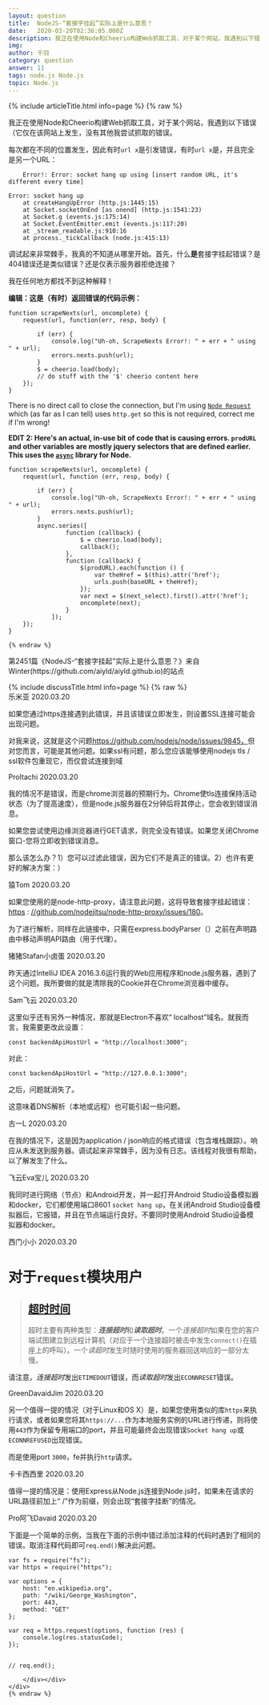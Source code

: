 ```yaml
---
layout: question
title:  NodeJS-“套接字挂起”实际上是什么意思？
date:   2020-03-20T02:36:05.000Z
description: 我正在使用Node和Cheerio构建Web抓取工具，对于某个网站，我遇到以下错误（它仅在该网站上发生，没有其他我尝试抓取的错误。 每次都在不同的位置...
img: 
author: 千羽
category: question
answer: 11
tags: node.js Node.js
topic: Node.js
---
```

<div class="article-root">
  <div class="article">
    {% include articleTitle.html info=page %}
    {% raw %}
    <div class="article-content"><p><font style="vertical-align: inherit;"><font style="vertical-align: inherit;">我正在使用Node和Cheerio构建Web抓取工具，对于某个网站，我遇到以下错误（它仅在该网站上发生，没有其他我尝试抓取的错误。 </font></font></p>

<p><font style="vertical-align: inherit;"><font style="vertical-align: inherit;">每次都在不同的位置发生，因此有时</font></font><code>url x</code><font style="vertical-align: inherit;"><font style="vertical-align: inherit;">是引发错误，有时</font></font><code>url x</code><font style="vertical-align: inherit;"><font style="vertical-align: inherit;">是，并且完全是另一个URL：</font></font></p>

<pre><code>    Error!: Error: socket hang up using [insert random URL, it's different every time]<font></font>
<font></font>
Error: socket hang up<font></font>
    at createHangUpError (http.js:1445:15)<font></font>
    at Socket.socketOnEnd [as onend] (http.js:1541:23)<font></font>
    at Socket.g (events.js:175:14)<font></font>
    at Socket.EventEmitter.emit (events.js:117:20)<font></font>
    at _stream_readable.js:910:16<font></font>
    at process._tickCallback (node.js:415:13)<font></font>
</code></pre>

<p><font style="vertical-align: inherit;"><font style="vertical-align: inherit;">调试起来非常棘手，我真的不知道从哪里开始。</font><font style="vertical-align: inherit;">首先，什么</font></font><strong><font style="vertical-align: inherit;"><font style="vertical-align: inherit;">是</font></font></strong><font style="vertical-align: inherit;"><font style="vertical-align: inherit;">套接字挂起错误？</font><font style="vertical-align: inherit;">是404错误还是类似错误？</font><font style="vertical-align: inherit;">还是仅表示服务器拒绝连接？</font></font></p>

<p><font style="vertical-align: inherit;"><font style="vertical-align: inherit;">我在任何地方都找不到这种解释！</font></font></p>

<p><strong><font style="vertical-align: inherit;"><font style="vertical-align: inherit;">编辑：这是（有时）返回错误的代码示例：</font></font></strong></p>

<pre><code>function scrapeNexts(url, oncomplete) {<font></font>
    request(url, function(err, resp, body) {<font></font>
<font></font>
        if (err) {<font></font>
            console.log("Uh-oh, ScrapeNexts Error!: " + err + " using " + url);<font></font>
            errors.nexts.push(url);<font></font>
        }<font></font>
        $ = cheerio.load(body);<font></font>
        // do stuff with the '$' cheerio content here<font></font>
    });<font></font>
}<font></font>
</code></pre>

<p>There is no direct call to close the connection, but I'm using <a href="https://github.com/mikeal/request" rel="noreferrer"><code>Node Request</code></a> which (as far as I can tell) uses <code>http.get</code> so this is not required, correct me if I'm wrong!</p>

<p><strong>EDIT 2: Here's an actual, in-use bit of code that is causing errors. <code>prodURL</code> and other variables are mostly jquery selectors that are defined earlier. This uses the <a href="https://github.com/caolan/async#series" rel="noreferrer"><code>async</code></a> library for Node.</strong></p>

<pre><code>function scrapeNexts(url, oncomplete) {<font></font>
    request(url, function (err, resp, body) {<font></font>
<font></font>
        if (err) {<font></font>
            console.log("Uh-oh, ScrapeNexts Error!: " + err + " using " + url);<font></font>
            errors.nexts.push(url);<font></font>
        }<font></font>
        async.series([<font></font>
                function (callback) {<font></font>
                    $ = cheerio.load(body);<font></font>
                    callback();<font></font>
                },<font></font>
                function (callback) {<font></font>
                    $(prodURL).each(function () {<font></font>
                        var theHref = $(this).attr('href');<font></font>
                        urls.push(baseURL + theHref);<font></font>
                    });<font></font>
                    var next = $(next_select).first().attr('href');<font></font>
                    oncomplete(next);<font></font>
                }<font></font>
            ]);<font></font>
    });<font></font>
}<font></font>
</code></pre></div>
    {% endraw %}
  </div>
  <p class="winter_mark">第2451篇《NodeJS-“套接字挂起”实际上是什么意思？》来自Winter(https://github.com/aiyld/aiyld.github.io)的站点</p>
  <div class="discuss-wrapper">
    {% include discussTitle.html info=page %}
    {% raw %}
    <div class="discuss-list">
    <div class="discuss-item">
        <div class="discuss-parent">
          <div class="discuss-meta">
            <span class="discuss-user">乐米亚</span>
            <span class="discuss-time">2020.03.20</span>
          </div>
          <div class="discuss-comment"><p><font style="vertical-align: inherit;"><font style="vertical-align: inherit;">如果您通过https连接遇到此错误，并且该错误立即发生，则设置SSL连接可能会出现问题。</font></font></p>

<p><font style="vertical-align: inherit;"><font style="vertical-align: inherit;">对我来说，这就是这个问题</font></font><a href="https://github.com/nodejs/node/issues/9845" rel="nofollow noreferrer"><font style="vertical-align: inherit;"><font style="vertical-align: inherit;">https://github.com/nodejs/node/issues/9845，</font></font></a><font style="vertical-align: inherit;"><font style="vertical-align: inherit;">但对您而言，可能是其他问题。</font><font style="vertical-align: inherit;">如果ssl有问题，那么您应该能够使用nodejs tls / ssl软件包重现它，而仅尝试连接到域</font></font></p></div>
        </div></div><div class="discuss-item">
        <div class="discuss-parent">
          <div class="discuss-meta">
            <span class="discuss-user">ProItachi</span>
            <span class="discuss-time">2020.03.20</span>
          </div>
          <div class="discuss-comment"><p><font style="vertical-align: inherit;"><font style="vertical-align: inherit;">我的情况不是错误，而是chrome浏览器的预期行为。</font><font style="vertical-align: inherit;">Chrome使tls连接保持活动状态（为了提高速度），但是node.js服务器在2分钟后将其停止，您会收到错误消息。</font></font></p>

<p><font style="vertical-align: inherit;"><font style="vertical-align: inherit;">如果您尝试使用边缘浏览器进行GET请求，则完全没有错误。</font><font style="vertical-align: inherit;">如果您关闭Chrome窗口-您将立即收到错误消息。</font></font></p>

<p><font style="vertical-align: inherit;"><font style="vertical-align: inherit;">那么该怎么办？</font><font style="vertical-align: inherit;">1）您可以过滤此错误，因为它们不是真正的错误。</font><font style="vertical-align: inherit;">2）也许有更好的解决方案：）</font></font></p></div>
        </div></div><div class="discuss-item">
        <div class="discuss-parent">
          <div class="discuss-meta">
            <span class="discuss-user">猿Tom</span>
            <span class="discuss-time">2020.03.20</span>
          </div>
          <div class="discuss-comment"><p><font style="vertical-align: inherit;"><font style="vertical-align: inherit;">如果您使用的是node-http-proxy，请注意此问题，这将导致套接字挂起错误：</font></font><a href="https://github.com/nodejitsu/node-http-proxy/issues/180" rel="nofollow noreferrer"><font style="vertical-align: inherit;"><font style="vertical-align: inherit;">https</font></font></a><font style="vertical-align: inherit;"><font style="vertical-align: inherit;"> : </font><a href="https://github.com/nodejitsu/node-http-proxy/issues/180" rel="nofollow noreferrer"><font style="vertical-align: inherit;">//github.com/nodejitsu/node-http-proxy/issues/180</font></a><font style="vertical-align: inherit;">。</font></font></p>

<p><font style="vertical-align: inherit;"><font style="vertical-align: inherit;">为了进行解析，同样在此链接中，只需在express.bodyParser（）之前在声明路由中移动声明API路由（用于代理）。</font></font></p></div>
        </div></div><div class="discuss-item">
        <div class="discuss-parent">
          <div class="discuss-meta">
            <span class="discuss-user">猪猪Stafan小卤蛋</span>
            <span class="discuss-time">2020.03.20</span>
          </div>
          <div class="discuss-comment"><p><font style="vertical-align: inherit;"><font style="vertical-align: inherit;">昨天通过IntelliJ IDEA 2016.3.6运行我的Web应用程序和node.js服务器，遇到了这个问题。</font><font style="vertical-align: inherit;">我所要做的就是清除我的Cookie并在Chrome浏览器中缓存。</font></font></p></div>
        </div></div><div class="discuss-item">
        <div class="discuss-parent">
          <div class="discuss-meta">
            <span class="discuss-user">Sam飞云</span>
            <span class="discuss-time">2020.03.20</span>
          </div>
          <div class="discuss-comment"><p><font style="vertical-align: inherit;"><font style="vertical-align: inherit;">这里似乎还有另外一种情况，那就是Electron不喜欢“ localhost”域名。</font><font style="vertical-align: inherit;">就我而言，我需要更改此设置：</font></font></p>

<pre><code>const backendApiHostUrl = "http://localhost:3000";
</code></pre>

<p><font style="vertical-align: inherit;"><font style="vertical-align: inherit;">对此：</font></font></p>

<pre><code>const backendApiHostUrl = "http://127.0.0.1:3000";
</code></pre>

<p><font style="vertical-align: inherit;"><font style="vertical-align: inherit;">之后，问题就消失了。</font></font></p>

<p><font style="vertical-align: inherit;"><font style="vertical-align: inherit;">这意味着DNS解析（本地或远程）也可能引起一些问题。</font></font></p></div>
        </div></div><div class="discuss-item">
        <div class="discuss-parent">
          <div class="discuss-meta">
            <span class="discuss-user">古一L</span>
            <span class="discuss-time">2020.03.20</span>
          </div>
          <div class="discuss-comment"><p><font style="vertical-align: inherit;"><font style="vertical-align: inherit;">在我的情况下，这是因为application / json响应的格式错误（包含堆栈跟踪）。</font><font style="vertical-align: inherit;">响应从未发送到服务器。</font><font style="vertical-align: inherit;">调试起来非常棘手，因为没有日志。</font><font style="vertical-align: inherit;">该线程对我很有帮助，以了解发生了什么。</font></font></p></div>
        </div></div><div class="discuss-item">
        <div class="discuss-parent">
          <div class="discuss-meta">
            <span class="discuss-user">飞云Eva宝儿</span>
            <span class="discuss-time">2020.03.20</span>
          </div>
          <div class="discuss-comment"><p><font style="vertical-align: inherit;"><font style="vertical-align: inherit;">我同时进行网络（节点）和Android开发，并一起打开Android Studio设备模拟器和docker，它们都使用端口8601 </font></font><code>socket hang up</code><font style="vertical-align: inherit;"><font style="vertical-align: inherit;">，在关闭Android Studio设备模拟器后</font><font style="vertical-align: inherit;">，它</font><font style="vertical-align: inherit;">报错，并且在节点端运行良好。</font><font style="vertical-align: inherit;">不要同时使用Android Studio设备模拟器和docker。</font></font></p></div>
        </div></div><div class="discuss-item">
        <div class="discuss-parent">
          <div class="discuss-meta">
            <span class="discuss-user">西门小小</span>
            <span class="discuss-time">2020.03.20</span>
          </div>
          <div class="discuss-comment"><h1><font style="vertical-align: inherit;"><font style="vertical-align: inherit;">对于</font></font><code>request</code><font style="vertical-align: inherit;"><font style="vertical-align: inherit;">模块用户</font></font></h1>

<blockquote>
  <h2><a href="https://www.npmjs.com/package/request#timeouts" rel="nofollow noreferrer"><font style="vertical-align: inherit;"><font style="vertical-align: inherit;">超时时间</font></font></a></h2>
  
  <p><font style="vertical-align: inherit;"><font style="vertical-align: inherit;">超时主要有两种类型：</font></font><strong><em><font style="vertical-align: inherit;"><font style="vertical-align: inherit;">连接超时</font></font></em></strong><font style="vertical-align: inherit;"><font style="vertical-align: inherit;">和</font></font><strong><em><font style="vertical-align: inherit;"><font style="vertical-align: inherit;">读取超时</font></font></em></strong><font style="vertical-align: inherit;"><font style="vertical-align: inherit;">。</font><font style="vertical-align: inherit;">一个</font></font><em><font style="vertical-align: inherit;"><font style="vertical-align: inherit;">连接超时</font></font></em><font style="vertical-align: inherit;"><font style="vertical-align: inherit;">如果在您的客户端试图建立到远程计算机（对应于一个连接超时被击中发生</font></font><code>connect()</code><font style="vertical-align: inherit;"><font style="vertical-align: inherit;">在插座上的呼叫）。</font><font style="vertical-align: inherit;">一个</font></font><em><font style="vertical-align: inherit;"><font style="vertical-align: inherit;">读超时</font></font></em><font style="vertical-align: inherit;"><font style="vertical-align: inherit;">发生时随时使用的服务器回送响应的一部分太慢。</font></font></p>
</blockquote>

<p><font style="vertical-align: inherit;"><font style="vertical-align: inherit;">请注意，</font></font><em><font style="vertical-align: inherit;"><font style="vertical-align: inherit;">连接超时</font></font></em><font style="vertical-align: inherit;"><font style="vertical-align: inherit;">发出</font></font><code>ETIMEDOUT</code><font style="vertical-align: inherit;"><font style="vertical-align: inherit;">错误，而</font></font><em><font style="vertical-align: inherit;"><font style="vertical-align: inherit;">读取超时</font></font></em><font style="vertical-align: inherit;"><font style="vertical-align: inherit;">发出</font></font><code>ECONNRESET</code><font style="vertical-align: inherit;"><font style="vertical-align: inherit;">错误。</font></font></p></div>
        </div></div><div class="discuss-item">
        <div class="discuss-parent">
          <div class="discuss-meta">
            <span class="discuss-user">GreenDavaidJim</span>
            <span class="discuss-time">2020.03.20</span>
          </div>
          <div class="discuss-comment"><p><font style="vertical-align: inherit;"><font style="vertical-align: inherit;">另一个值得一提的情况（对于Linux和OS X）是，如果您使用类似的库</font></font><code>https</code><font style="vertical-align: inherit;"><font style="vertical-align: inherit;">来执行请求，或者如果您将其</font></font><code>https://...</code><font style="vertical-align: inherit;"><font style="vertical-align: inherit;">作为本地服务实例的URL进行</font><font style="vertical-align: inherit;">传递</font><font style="vertical-align: inherit;">，则将使用</font></font><code>443</code><font style="vertical-align: inherit;"><font style="vertical-align: inherit;">作为保留专用端口的port，并且可能最终会出现</font><font style="vertical-align: inherit;">错误</font></font><code>Socket hang up</code><font style="vertical-align: inherit;"><font style="vertical-align: inherit;">或</font></font><code>ECONNREFUSED</code><font style="vertical-align: inherit;"><font style="vertical-align: inherit;">出现错误。</font></font></p>

<p><font style="vertical-align: inherit;"><font style="vertical-align: inherit;">而是使用port </font></font><code>3000</code><font style="vertical-align: inherit;"><font style="vertical-align: inherit;">，fe并执行</font></font><code>http</code><font style="vertical-align: inherit;"><font style="vertical-align: inherit;">请求。</font></font></p></div>
        </div></div><div class="discuss-item">
        <div class="discuss-parent">
          <div class="discuss-meta">
            <span class="discuss-user">卡卡西西里</span>
            <span class="discuss-time">2020.03.20</span>
          </div>
          <div class="discuss-comment"><p><font style="vertical-align: inherit;"><font style="vertical-align: inherit;">值得一提的情况是：使用Express从Node.js连接到Node.js时，如果未在请求的URL路径前加上“ /”作为前缀，则会出现“套接字挂断”的情况。</font></font></p></div>
        </div></div><div class="discuss-item">
        <div class="discuss-parent">
          <div class="discuss-meta">
            <span class="discuss-user">Pro阿飞Davaid</span>
            <span class="discuss-time">2020.03.20</span>
          </div>
          <div class="discuss-comment"><p><font style="vertical-align: inherit;"><font style="vertical-align: inherit;">下面是一个简单的示例，当我在下面的示例中错过添加注释的代码时遇到了相同的错误。</font><font style="vertical-align: inherit;">取消注释代码即可</font></font><code>req.end()</code><font style="vertical-align: inherit;"><font style="vertical-align: inherit;">解决此问题。</font></font></p>

<pre><code>var fs = require("fs");<font></font>
var https = require("https");<font></font>
<font></font>
var options = {<font></font>
    host: "en.wikipedia.org",<font></font>
    path: "/wiki/George_Washington",<font></font>
    port: 443,<font></font>
    method: "GET"<font></font>
};<font></font>
<font></font>
var req = https.request(options, function (res) {<font></font>
    console.log(res.statusCode);<font></font>
});<font></font>
<font></font>
<font></font>
// req.end();<font></font>
</code></pre></div>
        </div></div>
    </div>
    {% endraw %}
  </div>
<div>
